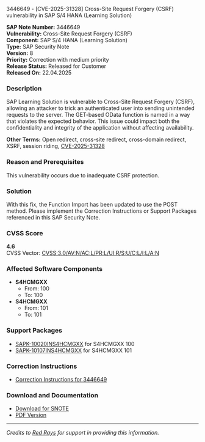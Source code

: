 3446649 - [CVE-2025-31328] Cross-Site Request Forgery (CSRF) vulnerability in SAP S/4 HANA (Learning Solution)

**SAP Note Number:** 3446649  
**Vulnerability:** Cross-Site Request Forgery (CSRF)  
**Component:** SAP S/4 HANA (Learning Solution)  
**Type:** SAP Security Note  
**Version:** 8  
**Priority:** Correction with medium priority  
**Release Status:** Released for Customer  
**Released On:** 22.04.2025

### **Description**
SAP Learning Solution is vulnerable to Cross-Site Request Forgery (CSRF), allowing an attacker to trick an authenticated user into sending unintended requests to the server. The GET-based OData function is named in a way that violates the expected behavior. This issue could impact both the confidentiality and integrity of the application without affecting availability.

**Other Terms:** Open redirect, cross-site redirect, cross-domain redirect, XSRF, session riding, [CVE-2025-31328](https://www.cve.org/CVERecord?id=CVE-2025-31328)

### **Reason and Prerequisites**
This vulnerability occurs due to inadequate CSRF protection.

### **Solution**
With this fix, the Function Import has been updated to use the POST method. Please implement the Correction Instructions or Support Packages referenced in this SAP Security Note.

### **CVSS Score**
**4.6**  
CVSS Vector: [CVSS:3.0/AV:N/AC:L/PR:L/UI:R/S:U/C:L/I:L/A:N](https://nvd.nist.gov/vuln-metrics/cvss/v3-calculator?vector=CVSS:3.0/AV:N/AC:L/PR:L/UI:R/S:U/C:L/I:L/A:N)

### **Affected Software Components**
- **S4HCMGXX**  
  - From: 100  
  - To: 100  
- **S4HCMGXX**  
  - From: 101  
  - To: 101

### **Support Packages**
- [SAPK-10020INS4HCMGXX](https://me.sap.com/supportpackage/SAPK-10020INS4HCMGXX) for S4HCMGXX 100
- [SAPK-10107INS4HCMGXX](https://me.sap.com/supportpackage/SAPK-10107INS4HCMGXX) for S4HCMGXX 101

### **Correction Instructions**
- [Correction Instructions for 3446649](https://me.sap.com/corrins/0003446649/26817)

### **Download and Documentation**
- [Download for SNOTE](https://notesdownloads.sap.com/note/0040000000423812025)
- [PDF Version](https://userapps.support.sap.com/sap/support/sfm/notes/print/0003446649?language=en-US&token=47BF87D0DEB22F3D99EEE7C02A201C57)

---

*Credits to [Red Rays](https://redrays.io) for support in providing this information.*